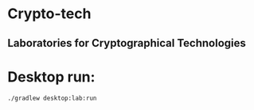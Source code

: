 # Crypto-tech
## Laboratories for Cryptographical Technologies

# Desktop run:
```shell
./gradlew desktop:lab:run
```

